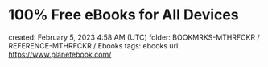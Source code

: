 # 100% Free eBooks for All Devices

created: February 5, 2023 4:58 AM (UTC)
folder: BOOKMRKS-MTHRFCKR / REFERENCE-MTHRFCKR / Ebooks
tags: ebooks
url: https://www.planetebook.com/